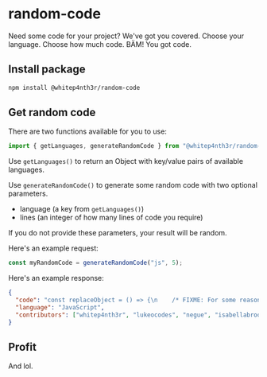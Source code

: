 # random-code

Need some code for your project? We've got you covered. Choose your language. Choose how much code. BÄM! You got code.

## Install package

```bash
npm install @whitep4nth3r/random-code
```

## Get random code

There are two functions available for you to use:

```javascript
import { getLanguages, generateRandomCode } from "@whitep4nth3r/random-code";
```

Use `getLanguages()` to return an Object with key/value pairs of available languages.

Use `generateRandomCode()` to generate some random code with two optional parameters.

- language (a key from `getLanguages()`)
- lines (an integer of how many lines of code you require)

If you do not provide these parameters, your result will be random.

Here's an example request:

```javascript
const myRandomCode = generateRandomCode("js", 5);
```

Here's an example response:

```json
{
  "code": "const replaceObject = () => {\n    /* FIXME: For some reason this is causing the code below to error out? */\n    const property = true;\n    return 0;\n}",
  "language": "JavaScript",
  "contributors": ["whitep4nth3r", "lukeocodes", "negue", "isabellabrookes"]
}
```

## Profit

And lol.
